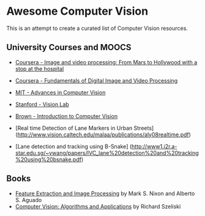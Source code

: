Awesome Computer Vision
=======================

This is an attempt to create a curated list of Computer Vision resources.

University Courses and MOOCS
----------------------------

* [Coursera - Image and video processing: From Mars to Hollywood with a stop at the hospital](https://www.coursera.org/course/images)

* [Coursera - Fundamentals of Digital Image and Video Processing](https://www.coursera.org/course/digital)

* [MIT - Advances in Computer Vision](http://6.869.csail.mit.edu/fa13/schedule.html)

* [Stanford - Vision Lab](http://vision.stanford.edu/teaching.html)

* [Brown - Introduction to Computer Vision](http://cs.brown.edu/courses/cs143/)

* [Real time Detection of Lane Markers in Urban Streets] (http://www.vision.caltech.edu/malaa/publications/aly08realtime.pdf)

* [Lane detection and tracking using B-Snake] (http://www1.i2r.a-star.edu.sg/~ywang/papers/IVC_lane%20detection%20and%20tracking%20using%20bsnake.pdf)



Books
-----

* [Feature Extraction and Image Processing](http://users.ecs.soton.ac.uk/msn/book/) by Mark S. Nixon and Alberto S. Aguado
* [Computer Vision: Algorithms and Applications](http://szeliski.org/Book/) by
  Richard Szeliski
